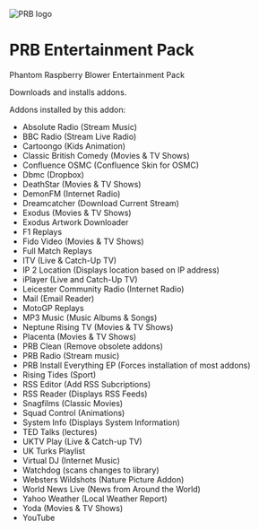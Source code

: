 ![PRB logo](https://github.com/PhantomRaspberryBlower/repository.prb-entertainment-pack/blob/master/repository.prb-entertainment-pack/icon.png)

PRB Entertainment Pack
======================

Phantom Raspberry Blower Entertainment Pack

Downloads and installs addons.

Addons installed by this addon:
  - Absolute Radio (Stream Music)
  - BBC Radio (Stream Live Radio)
  - Cartoongo (Kids Animation)
  - Classic British Comedy (Movies & TV Shows)
  - Confluence OSMC (Confluence Skin for OSMC)
  - Dbmc (Dropbox)
  - DeathStar (Movies & TV Shows)
  - DemonFM (Internet Radio)
  - Dreamcatcher (Download Current Stream)
  - Exodus (Movies & TV Shows)
  - Exodus Artwork Downloader
  - F1 Replays
  - Fido Video (Movies & TV Shows)
  - Full Match Replays
  - ITV (Live & Catch-Up TV)
  - IP 2 Location (Displays location based on IP address)
  - iPlayer (Live and Catch-Up TV)
  - Leicester Community Radio (Internet Radio)
  - Mail (Email Reader)
  - MotoGP Replays
  - MP3 Music (Music Albums & Songs)
  - Neptune Rising TV (Movies & TV Shows)
  - Placenta (Movies & TV Shows)
  - PRB Clean (Remove obsolete addons)
  - PRB Radio (Stream music)
  - PRB Install Everything EP (Forces installation of most addons)
  - Rising Tides (Sport)
  - RSS Editor (Add RSS Subcriptions)
  - RSS Reader (Displays RSS Feeds)
  - Snagfilms (Classic Movies)
  - Squad Control (Animations)
  - System Info (Displays System Information)
  - TED Talks (lectures)
  - UKTV Play (Live & Catch-up TV)
  - UK Turks Playlist
  - Virtual DJ (Internet Music)
  - Watchdog (scans changes to library)
  - Websters Wildshots (Nature Picture Addon)
  - World News Live (News from Around the World)
  - Yahoo Weather (Local Weather Report)
  - Yoda (Movies & TV Shows)
  - YouTube
